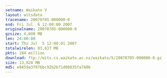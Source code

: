 ```yaml
---
setname: Waikato V
layout: witsdata
tracename: 20070705-000000-0
end: Fri Jul  6 12:00:00 2007
originalname: 20070705-000000-0
gzsize: 4,608 MB
len: 24:00:00
start: Thu Jul  5 12:00:01 2007
totalwirelen: 93,637 MB
pkts: 184 million
download: ftp://wits.cs.waikato.ac.nz/waikato/5/20070705-000000-0.gz
size: 13,828 MB
md5: e9459a3f876bc92b2b71d08835fa7606
---
```

